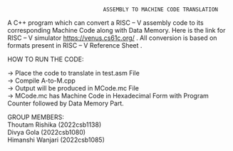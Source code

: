                                   ASSEMBLY TO MACHINE CODE TRANSLATION
A C++ program which can convert a RISC – V assembly code to its corresponding Machine Code along with Data Memory.
Here is the link for RISC – V simulator https://venus.cs61c.org/ .
All conversion is based on formats present in RISC – V Reference Sheet .


HOW TO RUN THE CODE:

-> Place the code to translate in test.asm File  
-> Compile A-to-M.cpp  
-> Output will be produced in MCode.mc File  
-> MCode.mc has Machine Code in Hexadecimal Form with Program Counter followed by Data Memory Part.

GROUP MEMBERS:    
Thoutam Rishika (2022csb1138)  
Divya Gola   (2022csb1080)  
Himanshi Wanjari  (2022csb1085)  
